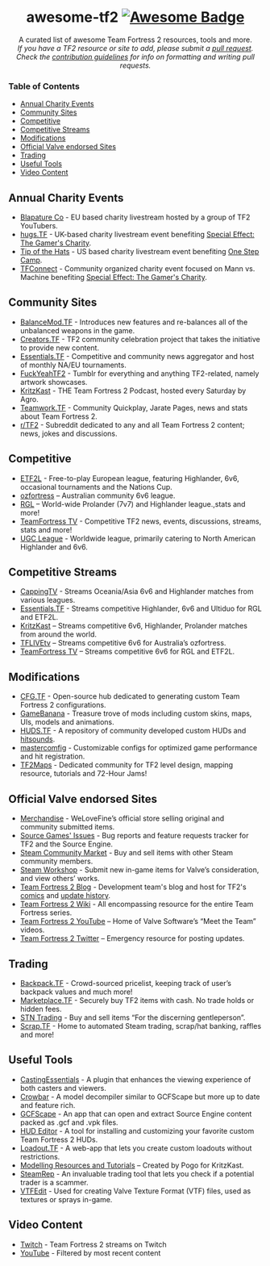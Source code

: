 <h1 align="center">
awesome-tf2  <a href="https://github.com/sindresorhus/awesome"><img alt="Awesome Badge" src="https://cdn.rawgit.com/sindresorhus/awesome/d7305f38d29fed78fa85652e3a63e154dd8e8829/media/badge.svg"></a><br> 
</h1>

<p align="center">
A curated list of awesome Team Fortress 2 resources, tools and more.<br>  
<i>If you have a TF2 resource or site to add, please submit a <a href="https://github.com/CriticalFlaw/awesome-tf2/pulls">pull request</a>.</br> Check the <a href="code-of-conduct.md">contribution guidelines</a> for info on formatting and writing pull requests.</i> 
</p>

### Table of Contents
- [Annual Charity Events](#annual-charity-events)
- [Community Sites](#community-sites)
- [Competitive](#competitive)
- [Competitive Streams](#competitive-streams)
- [Modifications](#modifications)
- [Official Valve endorsed Sites](#official-valve-endorsed-sites)
- [Trading](#trading)
- [Useful Tools](#useful-tools)
- [Video Content](#video-content)

## Annual Charity Events
- [Blapature Co](https://steamcommunity.com/groups/BlapatureCo) - EU based charity livestream hosted by a group of TF2 YouTubers.
- [hugs.TF](https://hugs.tf/) - UK-based charity livestream event benefiting [Special Effect: The Gamer's Charity](https://www.specialeffect.org.uk).
- [Tip of the Hats](https://tipofthehats.org) - US based charity livestream event benefiting [One Step Camp](https://camponestep.org/).
- [TFConnect](https://twitter.com/TF_Connect) - Community organized charity event focused on Mann vs. Machine benefiting [Special Effect: The Gamer's Charity](https://www.specialeffect.org.uk).

## Community Sites
- [BalanceMod.TF](https://www.balancemod.tf/) -  Introduces new features and re-balances all of the unbalanced weapons in the game.
- [Creators.TF](https://creators.tf) - TF2 community celebration project that takes the initiative to provide new content.
- [Essentials.TF](https://twitter.com/tf2essentials) - Competitive and community news aggregator and host of monthly NA/EU tournaments.
- [FuckYeahTF2](https://www.fuckyeahtf2.tumblr.com) - Tumblr for everything and anything TF2-related, namely artwork showcases.
- [KritzKast](https://kritzkast.com) - THE Team Fortress 2 Podcast, hosted every Saturday by Agro.
- [Teamwork.TF](https://www.teamwork.tf) - Community Quickplay, Jarate Pages, news and stats about Team Fortress 2.
- [r/TF2](https://www.reddit.com/r/tf2/) - Subreddit dedicated to any and all Team Fortress 2 content; news, jokes and discussions.

## Competitive
- [ETF2L](https://etf2l.org) - Free-to-play European league, featuring Highlander, 6v6, occasional tournaments and the Nations Cup.
- [ozfortress](http://ozfortress.com) – Australian community 6v6 league.
- [RGL](http://rgl.gg) – World-wide Prolander (7v7) and Highlander league.,stats and more!
- [TeamFortress TV](https://www.teamfortress.tv) - Competitive TF2 news, events, discussions, streams, stats and more!
- [UGC League](https://www.ugcleague.com) - Worldwide league, primarily catering to North American Highlander and 6v6.

## Competitive Streams
- [CappingTV](http://twitch.tv/CappingTV) - Streams Oceania/Asia 6v6 and Highlander matches from various leagues.
- [Essentials.TF](https://twitch.tv/essentialstf) - Streams competitive Highlander, 6v6 and Ultiduo for RGL and ETF2L.  
- [KritzKast](https://www.twitch.tv/kritzkast) – Streams competitive 6v6, Highlander, Prolander matches from around the world.
- [TFLIVEtv](https://www.twitch.tv/tflivetv) – Streams competitive 6v6 for Australia’s ozfortress.
- [TeamFortress TV](http://www.teamfortress.tv/stream/teamfortresstv) – Streams competitive 6v6 for RGL and ETF2L. 

## Modifications
- [CFG.TF](https://www.cfg.tf) - Open-source hub dedicated to generating custom Team Fortress 2 configurations.
- [GameBanana](https://www.gamebanana.com/games/297) - Treasure trove of mods including custom skins, maps, UIs, models and animations.
- [HUDS.TF](https://huds.tf/site/d-HUD?sortby=tfa_updatetime_hudsubmit&order=desc) - A repository of community developed custom HUDs and [hitsounds](https://huds.tf/forum/forumdisplay.php?fid=27).
- [mastercomfig](https://mastercomfig.com/) - Customizable configs for optimized game performance and hit registration.
- [TF2Maps](https://www.tf2maps.net) - Dedicated community for TF2 level design, mapping resource, tutorials and 72-Hour Jams!

## Official Valve endorsed Sites
- [Merchandise](https://valvestore.forfansbyfans.com/title/team-fortress-2.html) - WeLoveFine’s official store selling original and community submitted items.
- [Source Games' Issues](https://github.com/ValveSoftware/Source-1-Games/issues) - Bug reports and feature requests tracker for TF2 and the Source Engine.
- [Steam Community Market](https://steamcommunity.com/market/search?appid=440) - Buy and sell items with other Steam community members.
- [Steam Workshop](https://steamcommunity.com/workshop/browse/?appid=440) - Submit new in-game items for Valve’s consideration, and view others’ works.
- [Team Fortress 2 Blog](https://www.teamfortress.com) - Development team's blog and host for TF2's [comics](https://www.teamfortress.com/comics.php) and [update history](https://www.teamfortress.com/history.php).
- [Team Fortress 2 Wiki](https://wiki.teamfortress.com) - All encompassing resource for the entire Team Fortress series.
- [Team Fortress 2 YouTube](https://www.youtube.com/user/teamfortress) – Home of Valve Software’s “Meet the Team” videos.
- [Team Fortress 2 Twitter](https://twitter.com/teamfortress) – Emergency resource for posting updates.

## Trading
- [Backpack.TF](https://www.backpack.tf) - Crowd-sourced pricelist, keeping track of user’s backpack values and much more!
- [Marketplace.TF](https://www.marketplace.tf) - Securely buy TF2 items with cash. No trade holds or hidden fees.
- [STN Trading](https://stntrading.eu) - Buy and sell items “For the discerning gentleperson”.
- [Scrap.TF](https://scrap.tf) - Home to automated Steam trading, scrap/hat banking, raffles and more!

## Useful Tools
- [CastingEssentials](https://github.com/PazerOP/CastingEssentials) - A plugin that enhances the viewing experience of both casters and viewers.
- [Crowbar](https://steamcommunity.com/groups/CrowbarTool) - A model decompiler similar to GCFScape but more up to date and feature rich.
- [GCFScape](https://developer.valvesoftware.com/wiki/GCFScape) - An app that can open and extract Source Engine content packed as .gcf and .vpk files.
- [HUD Editor](https://github.com/CriticalFlaw/TF2HUD.Editor) - A tool for installing and customizing your favorite custom Team Fortress 2 HUDs.
- [Loadout.TF](https://www.loadout.tf) - A web-app that lets you create custom loadouts without restrictions.
- [Modelling Resources and Tutorials](https://www.kritzkast.com/tf2_mod_guide) – Created by Pogo for KritzKast.
- [SteamRep](https://www.steamrep.com) - An invaluable trading tool that lets you check if a potential trader is a scammer.
- [VTFEdit](https://developer.valvesoftware.com/wiki/VTFEdit) - Used for creating Valve Texture Format (VTF) files, used as textures or sprays in-game.

## Video Content 
- [Twitch](https://www.twitch.tv/directory/game/Team%20Fortress%202) - Team Fortress 2 streams on Twitch
- [YouTube](https://m.youtube.com/results?q=Team%20Fortress%202&sm=3) - Filtered by most recent content
